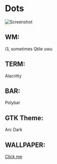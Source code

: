 # Dots

![Screenshot](screenshots/dillacc-07/10/20.png)
## WM: 
i3, sometimes Qtile uwu
## TERM: 
Alacritty
## BAR:
Polybar
## GTK Theme: 
Arc Dark
## WALLPAPER: 
[Click me](https://www.reddit.com/r/wallpaper/comments/heik4c/sunrise_on_mount_rainier_was_probably_one_of_my/)
